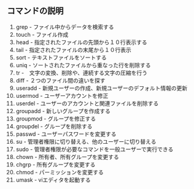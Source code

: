 ## コマンドの説明

1. grep - ファイル中からデータを検索する
1. touch - ファイル作成
1. head - 指定されたファイルの先頭から１０行表示する
1. tail - 指定されたファイルの末尾から１０行表示
1. sort - テキストファイルをソートする
1. uniq - ソートされたファイルから重なった行を削除する
1. tr -　文字の変換、削除や、連続する文字の圧縮を行う
1. diff - ２つのファイル間の違いを探す
1. useradd - 新規ユーザーの作成、新規ユーザーのデフォルト情報の更新
1. usermod - ユーザーアカウントを修正
1. userdel - ユーザーのアカウントと関連ファイルを削除する
1. groupadd - 新しいグループを作成する
1. groupmod - グループを修正する
1. groupdel - グループを削除する
1. passwd - ユーザーパスワードを変更する
1. su - 管理者権限に切り替える、他のユーザーに切り替える
1. sudo - 管理者権限が必要なコマンドを一般ユーザーで実行できる
1. chown - 所有者、所有グループを変更する
1. chgrp - 所有グループを変更する
1. chmod - パーミッションを変更する
1. umask - viエディタを起動する
